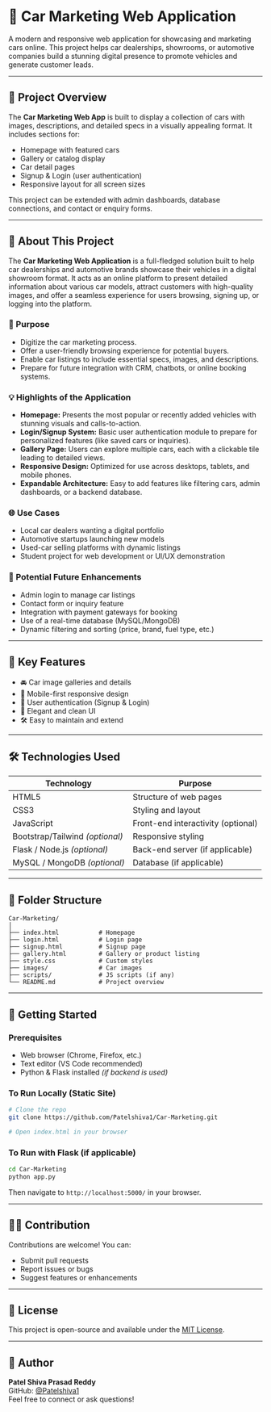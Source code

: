 # 🚗 Car Marketing Web Application

A modern and responsive web application for showcasing and marketing cars online. This project helps car dealerships, showrooms, or automotive companies build a stunning digital presence to promote vehicles and generate customer leads.

---

## 📌 Project Overview

The **Car Marketing Web App** is built to display a collection of cars with images, descriptions, and detailed specs in a visually appealing format. It includes sections for:

- Homepage with featured cars
- Gallery or catalog display
- Car detail pages
- Signup & Login (user authentication)
- Responsive layout for all screen sizes

This project can be extended with admin dashboards, database connections, and contact or enquiry forms.

---

## 🧾 About This Project

The **Car Marketing Web Application** is a full-fledged solution built to help car dealerships and automotive brands showcase their vehicles in a digital showroom format. It acts as an online platform to present detailed information about various car models, attract customers with high-quality images, and offer a seamless experience for users browsing, signing up, or logging into the platform.

### 🎯 Purpose

- Digitize the car marketing process.
- Offer a user-friendly browsing experience for potential buyers.
- Enable car listings to include essential specs, images, and descriptions.
- Prepare for future integration with CRM, chatbots, or online booking systems.

### 💡 Highlights of the Application

- **Homepage:** Presents the most popular or recently added vehicles with stunning visuals and calls-to-action.
- **Login/Signup System:** Basic user authentication module to prepare for personalized features (like saved cars or inquiries).
- **Gallery Page:** Users can explore multiple cars, each with a clickable tile leading to detailed views.
- **Responsive Design:** Optimized for use across desktops, tablets, and mobile phones.
- **Expandable Architecture:** Easy to add features like filtering cars, admin dashboards, or a backend database.

### 🌐 Use Cases

- Local car dealers wanting a digital portfolio
- Automotive startups launching new models
- Used-car selling platforms with dynamic listings
- Student project for web development or UI/UX demonstration

### 🚧 Potential Future Enhancements

- Admin login to manage car listings
- Contact form or inquiry feature
- Integration with payment gateways for booking
- Use of a real-time database (MySQL/MongoDB)
- Dynamic filtering and sorting (price, brand, fuel type, etc.)

---

## 🌟 Key Features

- 🚘 Car image galleries and details
- 📱 Mobile-first responsive design
- 🔐 User authentication (Signup & Login)
- 🎨 Elegant and clean UI
- 🛠️ Easy to maintain and extend

---

## 🛠️ Technologies Used

| Technology | Purpose |
|------------|---------|
| HTML5      | Structure of web pages |
| CSS3       | Styling and layout |
| JavaScript | Front-end interactivity (optional) |
| Bootstrap/Tailwind *(optional)* | Responsive styling |
| Flask / Node.js *(optional)* | Back-end server (if applicable) |
| MySQL / MongoDB *(optional)* | Database (if applicable) |

---

## 📁 Folder Structure

```
Car-Marketing/
│
├── index.html           # Homepage
├── login.html           # Login page
├── signup.html          # Signup page
├── gallery.html         # Gallery or product listing
├── style.css            # Custom styles
├── images/              # Car images
├── scripts/             # JS scripts (if any)
└── README.md            # Project overview
```

---

## 🚀 Getting Started

### Prerequisites

- Web browser (Chrome, Firefox, etc.)
- Text editor (VS Code recommended)
- Python & Flask installed *(if backend is used)*

### To Run Locally (Static Site)

```bash
# Clone the repo
git clone https://github.com/Patelshiva1/Car-Marketing.git

# Open index.html in your browser
```

### To Run with Flask (if applicable)

```bash
cd Car-Marketing
python app.py
```

Then navigate to `http://localhost:5000/` in your browser.

---

## 🙋‍♂️ Contribution

Contributions are welcome! You can:

- Submit pull requests
- Report issues or bugs
- Suggest features or enhancements

---

## 📄 License

This project is open-source and available under the [MIT License](LICENSE).

---

## 👤 Author

**Patel Shiva Prasad Reddy**  
GitHub: [@Patelshiva1](https://github.com/Patelshiva1)  
Feel free to connect or ask questions!
